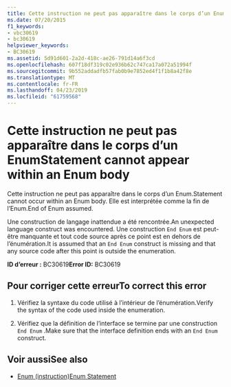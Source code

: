 ```yaml
---
title: Cette instruction ne peut pas apparaître dans le corps d’un Enum
ms.date: 07/20/2015
f1_keywords:
- vbc30619
- bc30619
helpviewer_keywords:
- BC30619
ms.assetid: 5d91d601-2a2d-418c-ae26-791d14a6f3cd
ms.openlocfilehash: 607f18df319c02e936b62c747ca17a072a51994f
ms.sourcegitcommit: 9b552addadfb57fab0b9e7852ed4f1f1b8a42f8e
ms.translationtype: MT
ms.contentlocale: fr-FR
ms.lasthandoff: 04/23/2019
ms.locfileid: "61759568"
---
```

# <a name="statement-cannot-appear-within-an-enum-body"></a><span data-ttu-id="3b429-102">Cette instruction ne peut pas apparaître dans le corps d’un Enum</span><span class="sxs-lookup"><span data-stu-id="3b429-102">Statement cannot appear within an Enum body</span></span>
<span data-ttu-id="3b429-103">Cette instruction ne peut pas apparaître dans le corps d’un Enum.</span><span class="sxs-lookup"><span data-stu-id="3b429-103">Statement cannot occur within an Enum body.</span></span> <span data-ttu-id="3b429-104">Elle est interprétée comme la fin de l’Enum.</span><span class="sxs-lookup"><span data-stu-id="3b429-104">End of Enum assumed.</span></span>  
  
 <span data-ttu-id="3b429-105">Une construction de langage inattendue a été rencontrée.</span><span class="sxs-lookup"><span data-stu-id="3b429-105">An unexpected language construct was encountered.</span></span> <span data-ttu-id="3b429-106">Une construction `End Enum` est peut-être manquante et tout code source après ce point est en dehors de l’énumération.</span><span class="sxs-lookup"><span data-stu-id="3b429-106">It is assumed that an `End Enum` construct is missing and that any source code after this point is outside the enumeration.</span></span>  
  
 <span data-ttu-id="3b429-107">**ID d’erreur :** BC30619</span><span class="sxs-lookup"><span data-stu-id="3b429-107">**Error ID:** BC30619</span></span>  
  
## <a name="to-correct-this-error"></a><span data-ttu-id="3b429-108">Pour corriger cette erreur</span><span class="sxs-lookup"><span data-stu-id="3b429-108">To correct this error</span></span>  
  
1. <span data-ttu-id="3b429-109">Vérifiez la syntaxe du code utilisé à l’intérieur de l’énumération.</span><span class="sxs-lookup"><span data-stu-id="3b429-109">Verify the syntax of the code used inside the enumeration.</span></span>  
  
2. <span data-ttu-id="3b429-110">Vérifiez que la définition de l’interface se termine par une construction `End Enum` .</span><span class="sxs-lookup"><span data-stu-id="3b429-110">Make sure that the interface definition ends with an `End Enum` construct.</span></span>  
  
## <a name="see-also"></a><span data-ttu-id="3b429-111">Voir aussi</span><span class="sxs-lookup"><span data-stu-id="3b429-111">See also</span></span>

- [<span data-ttu-id="3b429-112">Enum (instruction)</span><span class="sxs-lookup"><span data-stu-id="3b429-112">Enum Statement</span></span>](../../visual-basic/language-reference/statements/enum-statement.md)
